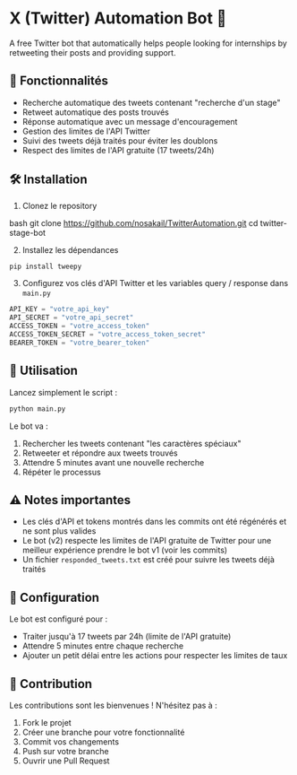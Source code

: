 # X (Twitter) Automation Bot 🤖

A free Twitter bot that automatically helps people looking for internships by retweeting their posts and providing support.

## 🎯 Fonctionnalités

- Recherche automatique des tweets contenant "recherche d'un stage"
- Retweet automatique des posts trouvés
- Réponse automatique avec un message d'encouragement
- Gestion des limites de l'API Twitter
- Suivi des tweets déjà traités pour éviter les doublons
- Respect des limites de l'API gratuite (17 tweets/24h)

## 🛠️ Installation

1. Clonez le repository

bash
git clone https://github.com/nosakail/TwitterAutomation.git
cd twitter-stage-bot

2. Installez les dépendances

```bash
pip install tweepy
```

3. Configurez vos clés d'API Twitter et les variables query / response dans `main.py` 

```python
API_KEY = "votre_api_key"
API_SECRET = "votre_api_secret"
ACCESS_TOKEN = "votre_access_token"
ACCESS_TOKEN_SECRET = "votre_access_token_secret"
BEARER_TOKEN = "votre_bearer_token"
```

## 🚀 Utilisation

Lancez simplement le script :
```bash
python main.py
```

Le bot va :
1. Rechercher les tweets contenant "les caractères spéciaux"
2. Retweeter et répondre aux tweets trouvés
3. Attendre 5 minutes avant une nouvelle recherche
4. Répéter le processus

## ⚠️ Notes importantes

- Les clés d'API et tokens montrés dans les commits ont été régénérés et ne sont plus valides
- Le bot (v2) respecte les limites de l'API gratuite de Twitter pour une meilleur expérience prendre le bot v1 (voir les commits)
- Un fichier `responded_tweets.txt` est créé pour suivre les tweets déjà traités

## 📝 Configuration

Le bot est configuré pour :
- Traiter jusqu'à 17 tweets par 24h (limite de l'API gratuite)
- Attendre 5 minutes entre chaque recherche
- Ajouter un petit délai entre les actions pour respecter les limites de taux

## 🤝 Contribution

Les contributions sont les bienvenues ! N'hésitez pas à :
1. Fork le projet
2. Créer une branche pour votre fonctionnalité
3. Commit vos changements
4. Push sur votre branche
5. Ouvrir une Pull Request


